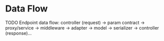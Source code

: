# Data Flow
TODO Endpoint data flow: controller (request) -> param contract -> proxy/service -> middleware -> adapter -> model -> serializer -> controller (response)...
